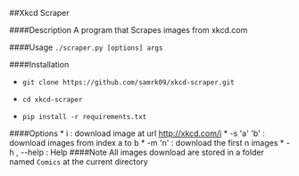 ##Xkcd Scraper

####Description
A program that Scrapes images from xkcd.com

####Usage
`./scraper.py [options] args`

####Installation

* `git clone https://github.com/samrk09/xkcd-scraper.git`

* `cd xkcd-scraper`

* `pip install -r requirements.txt`

####Options
	*  i : download image at url http://xkcd.com/i
	* -s 'a' 'b' : download images from index a to b
	* -m 'n' : download the first n images 
	* -h , --help : Help
####Note
All images download are stored in a folder named `Comics` at the current directory
